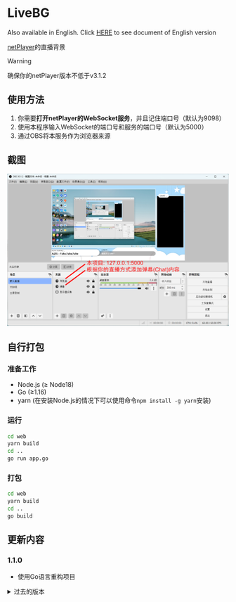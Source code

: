 # LiveBG

Also available in English. Click [HERE](README_EN.md) to see document of English version

[netPlayer](https://github.com/Zhoucheng133/netPlayer-Next)的直播背景

> [!WARNING]
> 确保你的netPlayer版本不低于v3.1.2

## 使用方法

1. 你需要**打开netPlayer的WebSocket服务**，并且记住端口号（默认为9098）
2. 使用本程序输入WebSocket的端口号和服务的端口号（默认为5000）
3. 通过OBS将本服务作为浏览器来源

## 截图

![截图](other/demo.png)

## 自行打包

### 准备工作
- Node.js (≥ Node18)
- Go (≥1.16)
- yarn (在安装Node.js的情况下可以使用命令`npm install -g yarn`安装)

### 运行
```bash
cd web
yarn build
cd ..
go run app.go
```

### 打包

```bash
cd web
yarn build
cd ..
go build
```

## 更新内容

### 1.1.0
- 使用Go语言重构项目

<details>
<summary>过去的版本</summary>

### 1.0.4 (2024/12/26)
- 添加手动输入服务地址的功能

### 1.0.3 (2024/12/2)
- 添加主动请求数据的功能

### 1.0.2 (2024/7/21)
- 注意 ⚠️ 这个版本开始不再兼容低于v3.1.2版本的netPlayer
- 适配新版本的netPlayer
- 可以自定义ws服务端口

### 1.0.1 (2024/6/24)
- 修复一个布局问题

### 1.0.0 (2024/6/24)
- 第一个版本

</details>